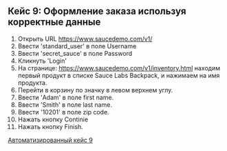 Кейс 9: Оформление заказа используя корректные данные
---

1. Открыть URL https://www.saucedemo.com/v1/
2. Ввести 'standard_user' в поле Username
3. Ввести 'secret_sauce' в поле Password
4. Кликнуть 'Login'
5. На странице: https://www.saucedemo.com/v1/inventory.html находим первый продукт в списке Sauce Labs Backpack, и нажимаем на имя продукта.
6. Перейти в корзину по значку в левом верхнем углу.
7. Ввести 'Adam' в поле first name.
8. Ввести 'Smith' в поле last name.
9. Ввести '10201' в поле zip code.
10. Нажать кнопку Continie
11. Нажать кнопку Finish.

[Автоматизированный кейс 9](https://github.com/akaMiller/selenium_automation/blob/main/part1/code/test_case09_checkout_order.py)